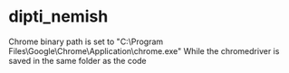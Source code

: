 # dipti_nemish
Chrome binary path is set to "C:\\Program Files\Google\Chrome\Application\chrome.exe"
While the chromedriver is saved in the same folder as the code
